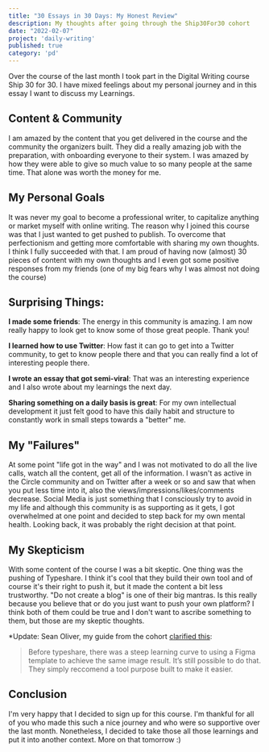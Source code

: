 ```yaml
---
title: "30 Essays in 30 Days: My Honest Review"
description: My thoughts after going through the Ship30For30 cohort
date: "2022-02-07"
project: 'daily-writing'
published: true
category: 'pd'
---
```


Over the course of the last month I took part in the Digital Writing course Ship 30 for 30. I have mixed feelings about my personal journey and in this essay I want to discuss my Learnings.

## Content & Community
I am amazed by the content that you get delivered in the course and the community the organizers built. They did a really amazing job with the preparation, with onboarding everyone to their system. I was amazed by how they were able to give so much value to so many people at the same time. That alone was worth the money for me. 

## My Personal Goals
It was never my goal to become a professional writer, to capitalize anything or market myself with online writing. The reason why I joined this course was that I just wanted to get pushed to publish. To overcome that perfectionism and getting more comfortable with sharing my own thoughts. I think I fully succeeded with that. I am proud of having now (almost) 30 pieces of content with my own thoughts and I even got some positive responses from my friends (one of my big fears why I was almost not doing the course)

## Surprising Things:

**I made some friends**: The energy in this community is amazing. I am now really happy to look get to know some of those great people. Thank you!

**I learned how to use Twitter**: How fast it can go to get into a Twitter community, to get to know people there and that you can really find a lot of interesting people there.

**I wrote an essay that got semi-viral**: That was an interesting experience and I also wrote about my learnings the next day.

**Sharing something on a daily basis is great**: For my own intellectual development it just felt good to have this daily habit and structure to constantly work in small steps towards a "better" me.

## My "Failures"
At some point "life got in the way" and I was not motivated to do all the live calls, watch all the content, get all of the information. I wasn't as active in the Circle community and on Twitter after a week or so and saw that when you put less time into it, also the views/impressions/likes/comments decrease. Social Media is just something that I consciously try to avoid in my life and although this community is as supporting as it gets, I got overwhelmed at one point and decided to step back for my own mental health. Looking back, it was probably the right decision at that point.

## My Skepticism
With some content of the course I was a bit skeptic. One thing was the pushing of Typeshare. I think it's cool that they build their own tool and of course it's their right to push it, but it made the content a bit less trustworthy. "Do not create a blog" is one of their big mantras. Is this really because you believe that or do you just want to push your own platform? I think both of them could be true and I don't want to ascribe something to them, but those are my skeptic thoughts.

*Update: Sean Oliver, my guide from the cohort [clarified this](https://twitter.com/Sean_Oliver/status/1490772541559873536):
> Before typeshare, there was a steep learning curve to using a Figma template to achieve the same image result. It’s still possible to do that. They simply reccomend a tool purpose built to make it easier.

## Conclusion
I'm very happy that I decided to sign up for this course. I'm thankful for all of you who made this such a nice journey and who were so supportive over the last month. Nonetheless, I decided to take those all those learnings and put it into another context. More on that tomorrow :)